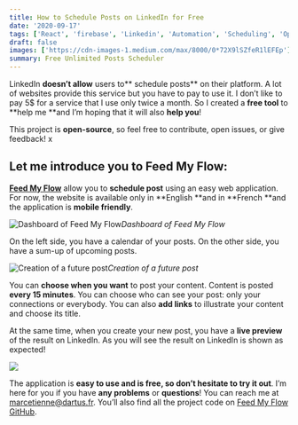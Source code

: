 ```yaml
---
title: How to Schedule Posts on LinkedIn for Free
date: '2020-09-17'
tags: ['React', 'firebase', 'Linkedin', 'Automation', 'Scheduling', 'Open Source']
draft: false
images: ['https://cdn-images-1.medium.com/max/8000/0*72X9lSZfeR1lEFEp']
summary: Free Unlimited Posts Scheduler
---
```


LinkedIn **doesn’t allow** users to** schedule posts** on their platform. A lot of websites provide this service but you have to pay to use it. I don’t like to pay 5$ for a service that I use only twice a month. So I created a **free tool** to **help me **and I’m hoping that it will also **help you**!

This project is **open-source**, so feel free to contribute, open issues, or give feedback!
x

## Let me introduce you to Feed My Flow:

[**Feed My Flow**](https://feedmyflow.web.app/) allow you to **schedule post** using an easy web application. For now, the website is available only in **English **and in **French **and the application is **mobile friendly**.

![Dashboard of Feed My Flow](https://cdn-images-1.medium.com/max/3840/1*8tZkmKvbFbetG2fmOiQCcA.png)_Dashboard of Feed My Flow_

On the left side, you have a calendar of your posts. On the other side, you have a sum-up of upcoming posts.

![Creation of a future post](https://cdn-images-1.medium.com/max/3840/1*Km2L2pxViMdvXkTUUcI-hA.png)_Creation of a future post_

You can **choose when you want** to post your content. Content is posted **every 15 minutes**. You can choose who can see your post: only your connections or everybody. You can also **add links** to illustrate your content and choose its title.

At the same time, when you create your new post, you have a **live preview** of the result on LinkedIn. As you will see the result on LinkedIn is shown as expected!

![](https://cdn-images-1.medium.com/max/2910/1*K5p4U26Fn6SgBO3K0yMg-Q.png)

The application is **easy **to use and is **free**, so don’t hesitate to** try it out**. I’m here for you if you have **any problems** or **questions**! You can reach me at [marcetienne@dartus.fr](mailto:marcetienne@dartus.fr). You’ll also find all the project code on [Feed My Flow GitHub](https://github.com/medartus/feedmyflow).
